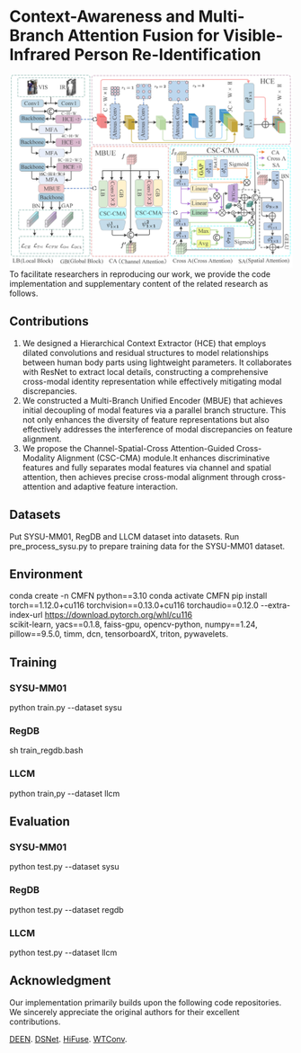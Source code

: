 # Context-Awareness and Multi-Branch Attention Fusion for Visible-Infrared Person Re-Identification
![](assets/hmcl3.jpg)
To facilitate researchers in reproducing our work, we provide the code implementation and supplementary content of the related research as follows.
## Contributions
1. We designed a Hierarchical Context Extractor (HCE) that employs dilated convolutions and residual structures to model relationships between human body parts using lightweight parameters. It collaborates with ResNet to extract local details, constructing a comprehensive cross-modal identity representation while effectively mitigating modal discrepancies.
2. We constructed a Multi-Branch Unified Encoder (MBUE) that achieves initial decoupling of modal features via a parallel branch structure. This not only enhances the diversity of feature representations but also effectively addresses the interference of modal discrepancies on feature alignment.
3. We propose the Channel-Spatial-Cross Attention-Guided Cross-Modality Alignment (CSC-CMA) module.It enhances discriminative features and fully separates modal features via channel and spatial attention, then achieves precise cross-modal alignment through cross-attention and adaptive feature interaction.

## Datasets
Put SYSU-MM01, RegDB and LLCM dataset into datasets. Run pre_process_sysu.py to prepare training data for the SYSU-MM01 dataset.

## Environment
conda create -n CMFN python==3.10
conda activate CMFN
pip install torch==1.12.0+cu116 torchvision==0.13.0+cu116 torchaudio==0.12.0 --extra-index-url https://download.pytorch.org/whl/cu116  
scikit-learn, yacs==0.1.8, faiss-gpu, opencv-python, numpy==1.24, pillow==9.5.0, timm, dcn, tensorboardX, triton, pywavelets.
## Training
### SYSU-MM01
python train.py --dataset sysu

### RegDB
sh train_regdb.bash

### LLCM
python train,py --dataset llcm
## Evaluation
### SYSU-MM01
python test.py --dataset sysu

### RegDB
python test.py --dataset regdb

### LLCM
python test.py --dataset llcm

## Acknowledgment
Our implementation primarily builds upon the following code repositories. We sincerely appreciate the original authors for their excellent contributions.

[DEEN](https://github.com/ZYK100/LLCM). [DSNet](https://github.com/takaniwa/DSNet). [HiFuse](https://github.com/huoxiangzuo/HiFuse). [WTConv](https://github.com/BGU-CS-VIL/WTConv).
